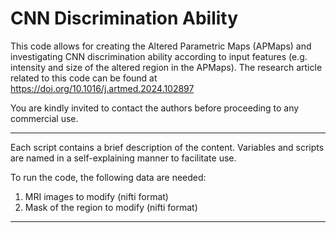 # CNN Discrimination Ability

This code allows for creating the Altered Parametric Maps (APMaps) and investigating CNN discrimination ability according to input features (e.g. intensity and size of the altered region in the APMaps).
The research article related to this code can be found at https://doi.org/10.1016/j.artmed.2024.102897

You are kindly invited to contact the authors before proceeding to any commercial use.

*****************
Each script contains a brief description of the content. Variables and scripts are named in a self-explaining manner to facilitate use.

To run the code, the following data are needed:
1) MRI images to modify (nifti format)
2) Mask of the region to modify (nifti format)
*****************
